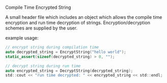 Compile Time Encrypted String

A small header file which includes an object which allows the 
compile time encryption and run time decryption of strings.
Encryption/decryption schemes are supplied by the user.

example usage:
```c
// encrypt string during compilation time
auto decrypted_string = EncryptString("hello world");
static_assert(sizeof(decrypted_string) > 0, "");

// decrypt string during run time
auto encrypted_string = DecryptString(decrypted_string);
std::cout << "run time decrypted: " << encrypted_string << std::endl;
```
